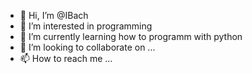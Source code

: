 - 👋 Hi, I’m @IBach
- 👀 I’m interested in programming
- 🌱 I’m currently learning how to programm with python
- 💞️ I’m looking to collaborate on ...
- 📫 How to reach me ...

<!---
IBachsGaming/IBachsGaming is a ✨ special ✨ repository because its `README.md` (this file) appears on your GitHub profile.
You can click the Preview link to take a look at your changes.
--->
